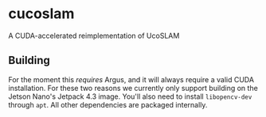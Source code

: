 # cucoslam
A CUDA-accelerated reimplementation of UcoSLAM

## Building
For the moment this *requires* Argus, and it will always require a valid CUDA installation. For these two reasons we currently only support building on the Jetson Nano's Jetpack 4.3 image. You'll also need to install `libopencv-dev` through `apt`. All other dependencies are packaged internally.
